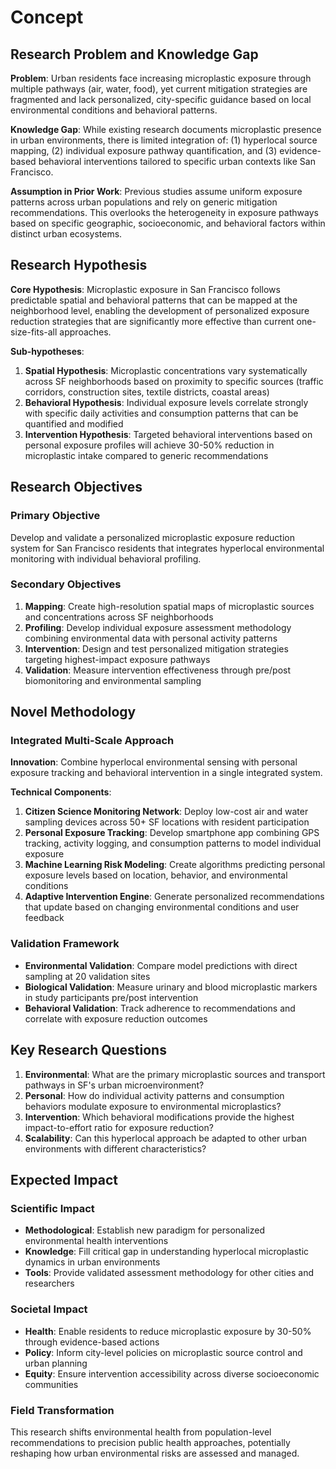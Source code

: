 # Concept

## Research Problem and Knowledge Gap

**Problem**: Urban residents face increasing microplastic exposure through multiple pathways (air, water, food), yet current mitigation strategies are fragmented and lack personalized, city-specific guidance based on local environmental conditions and behavioral patterns.

**Knowledge Gap**: While existing research documents microplastic presence in urban environments, there is limited integration of: (1) hyperlocal source mapping, (2) individual exposure pathway quantification, and (3) evidence-based behavioral interventions tailored to specific urban contexts like San Francisco.

**Assumption in Prior Work**: Previous studies assume uniform exposure patterns across urban populations and rely on generic mitigation recommendations. This overlooks the heterogeneity in exposure pathways based on specific geographic, socioeconomic, and behavioral factors within distinct urban ecosystems.

## Research Hypothesis

**Core Hypothesis**: Microplastic exposure in San Francisco follows predictable spatial and behavioral patterns that can be mapped at the neighborhood level, enabling the development of personalized exposure reduction strategies that are significantly more effective than current one-size-fits-all approaches.

**Sub-hypotheses**:
1. **Spatial Hypothesis**: Microplastic concentrations vary systematically across SF neighborhoods based on proximity to specific sources (traffic corridors, construction sites, textile districts, coastal areas)
2. **Behavioral Hypothesis**: Individual exposure levels correlate strongly with specific daily activities and consumption patterns that can be quantified and modified
3. **Intervention Hypothesis**: Targeted behavioral interventions based on personal exposure profiles will achieve 30-50% reduction in microplastic intake compared to generic recommendations

## Research Objectives

### Primary Objective
Develop and validate a personalized microplastic exposure reduction system for San Francisco residents that integrates hyperlocal environmental monitoring with individual behavioral profiling.

### Secondary Objectives
1. **Mapping**: Create high-resolution spatial maps of microplastic sources and concentrations across SF neighborhoods
2. **Profiling**: Develop individual exposure assessment methodology combining environmental data with personal activity patterns  
3. **Intervention**: Design and test personalized mitigation strategies targeting highest-impact exposure pathways
4. **Validation**: Measure intervention effectiveness through pre/post biomonitoring and environmental sampling

## Novel Methodology

### Integrated Multi-Scale Approach
**Innovation**: Combine hyperlocal environmental sensing with personal exposure tracking and behavioral intervention in a single integrated system.

**Technical Components**:
1. **Citizen Science Monitoring Network**: Deploy low-cost air and water sampling devices across 50+ SF locations with resident participation
2. **Personal Exposure Tracking**: Develop smartphone app combining GPS tracking, activity logging, and consumption patterns to model individual exposure
3. **Machine Learning Risk Modeling**: Create algorithms predicting personal exposure levels based on location, behavior, and environmental conditions
4. **Adaptive Intervention Engine**: Generate personalized recommendations that update based on changing environmental conditions and user feedback

### Validation Framework
- **Environmental Validation**: Compare model predictions with direct sampling at 20 validation sites
- **Biological Validation**: Measure urinary and blood microplastic markers in study participants pre/post intervention
- **Behavioral Validation**: Track adherence to recommendations and correlate with exposure reduction outcomes

## Key Research Questions

1. **Environmental**: What are the primary microplastic sources and transport pathways in SF's urban microenvironment?
2. **Personal**: How do individual activity patterns and consumption behaviors modulate exposure to environmental microplastics?
3. **Intervention**: Which behavioral modifications provide the highest impact-to-effort ratio for exposure reduction?
4. **Scalability**: Can this hyperlocal approach be adapted to other urban environments with different characteristics?

## Expected Impact

### Scientific Impact
- **Methodological**: Establish new paradigm for personalized environmental health interventions
- **Knowledge**: Fill critical gap in understanding hyperlocal microplastic dynamics in urban environments
- **Tools**: Provide validated assessment methodology for other cities and researchers

### Societal Impact
- **Health**: Enable residents to reduce microplastic exposure by 30-50% through evidence-based actions
- **Policy**: Inform city-level policies on microplastic source control and urban planning
- **Equity**: Ensure intervention accessibility across diverse socioeconomic communities

### Field Transformation
This research shifts environmental health from population-level recommendations to precision public health approaches, potentially reshaping how urban environmental risks are assessed and managed.
